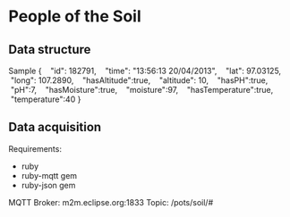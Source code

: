 People of the Soil
============

## Data structure
Sample
{    "id": 182791,    "time": "13:56:13 20/04/2013",    "lat": 97.03125,    "long": 107.2890,    "hasAltitude":true,    "altitude": 10,    "hasPH":true,    "pH":7,    "hasMoisture":true,    "moisture":97,    "hasTemperature":true,    "temperature":40}

## Data acquisition
Requirements:
- ruby 
- ruby-mqtt gem
- ruby-json gem

MQTT Broker: m2m.eclipse.org:1833
Topic: /pots/soil/#